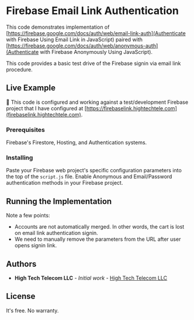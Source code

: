 # Firebase Email Link Authentication

This code demonstrates implementation of 
[https://firebase.google.com/docs/auth/web/email-link-auth](Authenticate with Firebase Using Email Link in JavaScript)
paired with 
[https://firebase.google.com/docs/auth/web/anonymous-auth](Authenticate with Firebase Anonymously Using JavaScript).

This code provides a basic test drive of the Firebase signin via email link procedure.

## Live Example

🌹 This code is configured and working against a test/development Firebase project that I have configured at 
[https://firebaselink.hightechtele.com](firebaselink.hightechtele.com).
            
### Prerequisites

Firebase's Firestore, Hosting, and Authentication systems. 

### Installing

Paste your Firebase web project's specific configuration parameters into the top of the `script.js` file. 
Enable Anonymous and Email/Password authentication methods in your Firebase project. 

## Running the Implementation

Note a few points:
 - Accounts are not automatically merged. In other words, the cart is lost on email link authentication signin.
 - We need to manually remove the parameters from the URL after user opens signin link.

## Authors

* **High Tech Telecom LLC** - *Initial work* - [High Tech Telecom LLC](https://hightechtele.com)

## License

It's free. No warranty. 